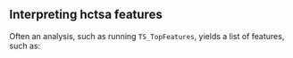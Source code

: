 ## Interpreting hctsa features

Often an analysis, such as running `TS_TopFeatures`, yields a list of features, such as: